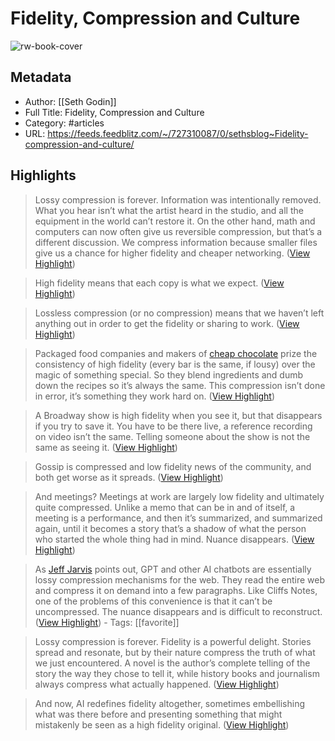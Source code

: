 # Fidelity, Compression and Culture

![rw-book-cover](https://149521506.v2.pressablecdn.com/wp-content/uploads/2018/06/seth_godin_ogimages_v02_1806137-1.jpg)

## Metadata
- Author: [[Seth Godin]]
- Full Title: Fidelity, Compression and Culture
- Category: #articles
- URL: https://feeds.feedblitz.com/~/727310087/0/sethsblog~Fidelity-compression-and-culture/

## Highlights

> Lossy compression is forever. Information was intentionally removed. What you hear isn’t what the artist heard in the studio, and all the equipment in the world can’t restore it. On the other hand, math and computers can now often give us reversible compression, but that’s a different discussion. We compress information because smaller files give us a chance for higher fidelity and cheaper networking. ([View Highlight](https://read.readwise.io/read/01gsa1wdygsy17hs04nhvcgt0d))


> High fidelity means that each copy is what we expect. ([View Highlight](https://read.readwise.io/read/01gsa1wj40x61spq30pgc4nwcb))


> Lossless compression (or no compression) means that we haven’t left anything out in order to get the fidelity or sharing to work. ([View Highlight](https://read.readwise.io/read/01gsa1wp67m69yjr8ns8n8qvt2))


> Packaged food companies and makers of [cheap chocolate](https://feeds.feedblitz.com/~/t/0/0/sethsblog/~https://seths.blog/2019/09/dont-buy-cheap-chocolate/) prize the consistency of high fidelity (every bar is the same, if lousy) over the magic of something special. So they blend ingredients and dumb down the recipes so it’s always the same. This compression isn’t done in error, it’s something they work hard on. ([View Highlight](https://read.readwise.io/read/01gsa1wzaa1aarbdzf416d7xx0))


> A Broadway show is high fidelity when you see it, but that disappears if you try to save it. You have to be there live, a reference recording on video isn’t the same. Telling someone about the show is not the same as seeing it. ([View Highlight](https://read.readwise.io/read/01gsa1x5wbnetkyp76jwkkra9a))


> Gossip is compressed and low fidelity news of the community, and both get worse as it spreads. ([View Highlight](https://read.readwise.io/read/01gsa1xefp8jfdkg4yx4v03spz))


> And meetings? Meetings at work are largely low fidelity and ultimately quite compressed. Unlike a memo that can be in and of itself, a meeting is a performance, and then it’s summarized, and summarized again, until it becomes a story that’s a shadow of what the person who started the whole thing had in mind. Nuance disappears. ([View Highlight](https://read.readwise.io/read/01gsbew671aj830svm2ehftrsj))


> As [Jeff Jarvis](https://feeds.feedblitz.com/~/t/0/0/sethsblog/~https://buzzmachine.com/2023/02/12/journalism-is-lossy-compression/) points out, GPT and other AI chatbots are essentially lossy compression mechanisms for the web. They read the entire web and compress it on demand into a few paragraphs. Like Cliffs Notes, one of the problems of this convenience is that it can’t be uncompressed. The nuance disappears and is difficult to reconstruct. ([View Highlight](https://read.readwise.io/read/01gsbewkzkb4927peeeksc65dm))
    - Tags: [[favorite]] 


> Lossy compression is forever. Fidelity is a powerful delight. Stories spread and resonate, but by their nature compress the truth of what we just encountered. A novel is the author’s complete telling of the story the way they chose to tell it, while history books and journalism always compress what actually happened. ([View Highlight](https://read.readwise.io/read/01gsbexnjg5d9k28ytkeh6w1tx))


> And now, AI redefines fidelity altogether, sometimes embellishing what was there before and presenting something that might mistakenly be seen as a high fidelity original. ([View Highlight](https://read.readwise.io/read/01gsbeygp7m9gz480cyx0wzq1d))

